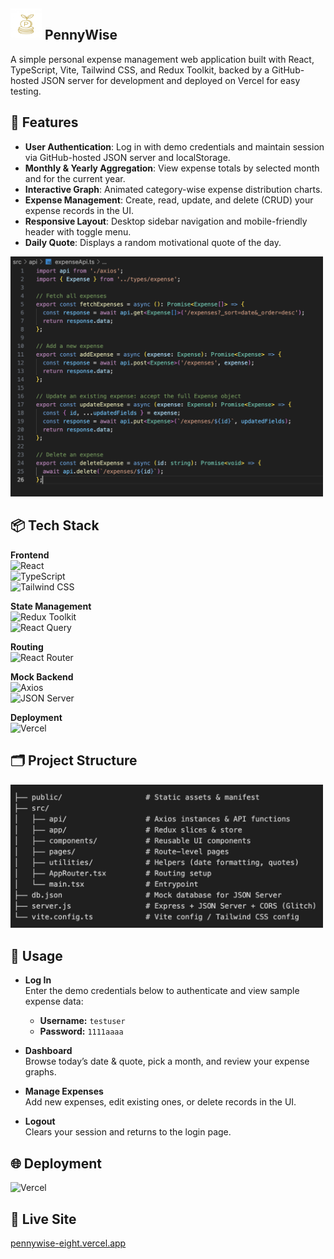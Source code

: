 ## <img alt="logo" src="/public/pennywise-logo.png" width="50"> PennyWise  
A simple personal expense management web application built with React, TypeScript, Vite, Tailwind CSS, and Redux Toolkit, backed by a GitHub-hosted JSON server for development and deployed on Vercel for easy testing.

## 🚀 Features

- **User Authentication**: Log in with demo credentials and maintain session via GitHub-hosted JSON server and localStorage.  
- **Monthly & Yearly Aggregation**: View expense totals by selected month and for the current year.  
- **Interactive Graph**: Animated category-wise expense distribution charts.  
- **Expense Management**: Create, read, update, and delete (CRUD) your expense records in the UI.  
- **Responsive Layout**: Desktop sidebar navigation and mobile-friendly header with toggle menu.  
- **Daily Quote**: Displays a random motivational quote of the day.

<img alt="crud" src="/public/crud-image.png" width="500">

## 📦 Tech Stack

**Frontend**  
<img alt="React" src="https://img.shields.io/badge/-React-45b8d8?style=flat-square&logo=react&logoColor=white" />  
<img alt="TypeScript" src="https://img.shields.io/badge/-TypeScript-007ACC?style=flat-square&logo=typescript&logoColor=white" />  
<img alt="Tailwind CSS" src="https://img.shields.io/badge/-Tailwind_CSS-38B2AC?style=flat-square&logo=tailwind-css&logoColor=white" />

**State Management**  
<img alt="Redux Toolkit" src="https://img.shields.io/badge/-Redux_Toolkit-764ABC?style=flat-square&logo=redux&logoColor=white" />  
<img alt="React Query" src="https://img.shields.io/badge/-React_Query-FF4154?style=flat-square&logo=react-query&logoColor=white" />

**Routing**  
<img alt="React Router" src="https://img.shields.io/badge/-React_Router-CA4245?style=flat-square&logo=react-router&logoColor=white" />

**Mock Backend**  
<img alt="Axios" src="https://img.shields.io/badge/-Axios-5A29E4?style=flat-square&logo=axios&logoColor=white" />  
<img alt="JSON Server" src="https://img.shields.io/badge/-JSON--Server-000000?style=flat-square&logo=json&logoColor=white" />  

**Deployment**  
<img alt="Vercel" src="https://img.shields.io/badge/-Vercel-000000?style=flat-square&logo=vercel&logoColor=white" />

## 🗂 Project Structure

<img alt="structure" src="/public/structure-img.png" width="500">

## 📖 Usage

- **Log In**  
  Enter the demo credentials below to authenticate and view sample expense data:  
  - **Username:** `testuser`  
  - **Password:** `1111aaaa`  

- **Dashboard**  
  Browse today’s date & quote, pick a month, and review your expense graphs.

- **Manage Expenses**  
  Add new expenses, edit existing ones, or delete records in the UI.

- **Logout**  
  Clears your session and returns to the login page.

## 🌐 Deployment

<img alt="Vercel" src="https://img.shields.io/badge/-Vercel-000000?style=flat-square&logo=vercel&logoColor=white" />

## 🔗 Live Site

[pennywise-eight.vercel.app](https://pennywise-eight.vercel.app/)
